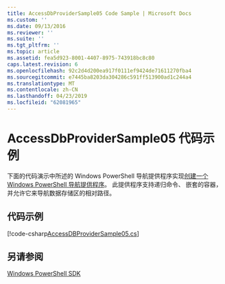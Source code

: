 ```yaml
---
title: AccessDbProviderSample05 Code Sample | Microsoft Docs
ms.custom: ''
ms.date: 09/13/2016
ms.reviewer: ''
ms.suite: ''
ms.tgt_pltfrm: ''
ms.topic: article
ms.assetid: fea5d923-8001-4407-8975-743918bc8c80
caps.latest.revision: 6
ms.openlocfilehash: 92c2d4d200ea917f0111ef9424de71611270fba4
ms.sourcegitcommit: e7445ba8203da304286c591ff513900ad1c244a4
ms.translationtype: MT
ms.contentlocale: zh-CN
ms.lasthandoff: 04/23/2019
ms.locfileid: "62081965"
---
```

# <a name="accessdbprovidersample05-code-sample"></a>AccessDbProviderSample05 代码示例

下面的代码演示中所述的 Windows PowerShell 导航提供程序实现[创建一个 Windows PowerShell 导航提供程序](./creating-a-windows-powershell-navigation-provider.md)。 此提供程序支持递归命令、 嵌套的容器，并允许它来导航数据存储区的相对路径。

## <a name="code-sample"></a>代码示例

[!code-csharp[AccessDBProviderSample05.cs](../../powershell-sdk-samples/SDK-2.0/csharp/AccessDBProviderSample05/AccessDBProviderSample05.cs#L11-L1960 "AccessDBProviderSample05.cs")]

## <a name="see-also"></a>另请参阅

[Windows PowerShell SDK](../windows-powershell-reference.md)